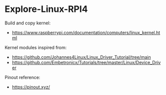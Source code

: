 # Explore-Linux-RPI4

Build and copy kernel:
- https://www.raspberrypi.com/documentation/computers/linux_kernel.html

Kernel modules inspired from: 
- https://github.com/Johannes4Linux/Linux_Driver_Tutorial/tree/main
- https://github.com/Embetronicx/Tutorials/tree/master/Linux/Device_Driver

Pinout reference: 
- https://pinout.xyz/
